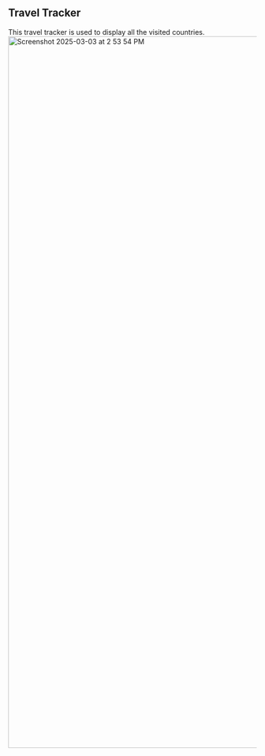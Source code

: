 ## Travel Tracker
This travel tracker is used to display all the visited countries. <img width="1440" alt="Screenshot 2025-03-03 at 2 53 54 PM" src="https://github.com/user-attachments/assets/83c1e737-7096-45e7-bf24-104f382b695b" />
